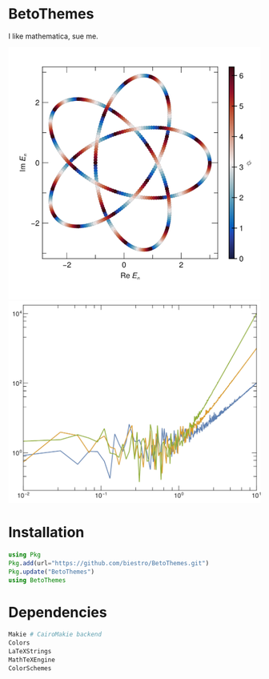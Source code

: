 # BetoThemes
I like mathematica, sue me.

![img](flux.png)
![img](lines.png)

# Installation
```julia
using Pkg
Pkg.add(url="https://github.com/biestro/BetoThemes.git")
Pkg.update("BetoThemes")
using BetoThemes
```

# Dependencies
```julia
Makie # CairoMakie backend
Colors
LaTeXStrings
MathTeXEngine
ColorSchemes
```
